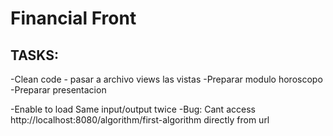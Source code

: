 # Financial Front

## TASKS:
-Clean code - pasar a archivo views las vistas
-Preparar modulo horoscopo
-Preparar presentacion

-Enable to load Same input/output twice
-Bug: Cant access http://localhost:8080/algorithm/first-algorithm directly from url
